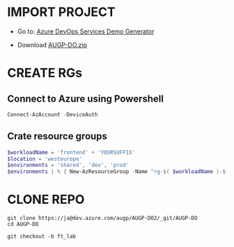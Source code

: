 # IMPORT PROJECT

- Go to: [Azure DevOps Services Demo Generator](https://azuredevopsdemogenerator.azurewebsites.net/)

<!-- ![alt](1.png) -->

- Download [AUGP-DO.zip](AUGP-DO.zip)

<!-- ![alt](2.png)

![alt](3.png)

![alt](4.png) -->

# CREATE RGs

## Connect to Azure using Powershell

```powershell
Connect-AzAccount -DeviceAuth
```

## Crate resource groups

```powershell
$workloadName = 'frontend' + 'YOURSUFFIX'
$location = 'westeurope'
$environments = 'shared', 'dev', 'prod' 
$environments | % { New-AzResourceGroup -Name "rg-$( $workloadName )-$( $_ )" -Location $location }
```

# CLONE REPO

```
git clone https://ja@dev.azure.com/augp/AUGP-DO2/_git/AUGP-DO
cd AUGP-DO

git checkout -b ft_lab
```
